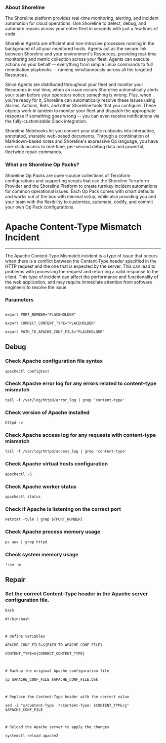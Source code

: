 
### About Shoreline
The Shoreline platform provides real-time monitoring, alerting, and incident automation for cloud operations. Use Shoreline to detect, debug, and automate repairs across your entire fleet in seconds with just a few lines of code.

Shoreline Agents are efficient and non-intrusive processes running in the background of all your monitored hosts. Agents act as the secure link between Shoreline and your environment's Resources, providing real-time monitoring and metric collection across your fleet. Agents can execute actions on your behalf -- everything from simple Linux commands to full remediation playbooks -- running simultaneously across all the targeted Resources.

Since Agents are distributed throughout your fleet and monitor your Resources in real time, when an issue occurs Shoreline automatically alerts your team before your operators notice something is wrong. Plus, when you're ready for it, Shoreline can automatically resolve these issues using Alarms, Actions, Bots, and other Shoreline tools that you configure. These objects work in tandem to monitor your fleet and dispatch the appropriate response if something goes wrong -- you can even receive notifications via the fully-customizable Slack integration.

Shoreline Notebooks let you convert your static runbooks into interactive, annotated, sharable web-based documents. Through a combination of Markdown-based notes and Shoreline's expressive Op language, you have one-click access to real-time, per-second debug data and powerful, fleetwide repair commands.

### What are Shoreline Op Packs?
Shoreline Op Packs are open-source collections of Terraform configurations and supporting scripts that use the Shoreline Terraform Provider and the Shoreline Platform to create turnkey incident automations for common operational issues. Each Op Pack comes with smart defaults and works out of the box with minimal setup, while also providing you and your team with the flexibility to customize, automate, codify, and commit your own Op Pack configurations.

# Apache Content-Type Mismatch Incident
---

The Apache Content-Type Mismatch incident is a type of issue that occurs when there is a conflict between the Content-Type header specified in the HTTP request and the one that is expected by the server. This can lead to problems with processing the request and returning a valid response to the client. This type of incident can affect the performance and functionality of the web application, and may require immediate attention from software engineers to resolve the issue.

### Parameters
```shell

export PORT_NUMBER="PLACEHOLDER"

export CORRECT_CONTENT_TYPE="PLACEHOLDER"

export PATH_TO_APACHE_CONF_FILE="PLACEHOLDER"
```

## Debug

### Check Apache configuration file syntax
```shell
apachectl configtest
```

### Check Apache error log for any errors related to content-type mismatch
```shell
tail -f /var/log/httpd/error_log | grep 'content-type'
```

### Check version of Apache installed
```shell
httpd -v
```

### Check Apache access log for any requests with content-type mismatch
```shell
tail -f /var/log/httpd/access_log | grep 'content-type'
```

### Check Apache virtual hosts configuration
```shell
apachectl -S
```

### Check Apache worker status
```shell
apachectl status
```

### Check if Apache is listening on the correct port
```shell
netstat -tuln | grep ${PORT_NUMBER}
```

### Check Apache process memory usage
```shell
ps aux | grep httpd
```

### Check system memory usage
```shell
free -m
```

## Repair

### Set the correct Content-Type header in the Apache server configuration file.
```shell
bash

#!/bin/bash



# Define variables

APACHE_CONF_FILE=${PATH_TO_APACHE_CONF_FILE}

CONTENT_TYPE=${CORRECT_CONTENT_TYPE}



# Backup the original Apache configuration file

cp $APACHE_CONF_FILE $APACHE_CONF_FILE.bak



# Replace the Content-Type header with the correct value

sed -i "s/Content-Type .*/Content-Type: $CONTENT_TYPE/g" $APACHE_CONF_FILE



# Reload the Apache server to apply the changes

systemctl reload apache2


```